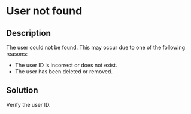 # User not found

## Description

The user could not be found. This may occur due to one of the following reasons:
- The user ID is incorrect or does not exist.
- The user has been deleted or removed.

## Solution

Verify the user ID.